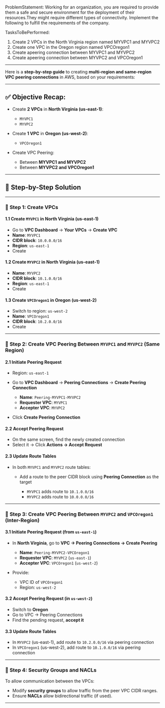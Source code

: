  ProblemStatement:
 Working for an organization, you are required to provide them a safe and secure environment for the deployment of their resources.They might require different types of connectivity. Implement the following to fulfill the requirements of the company.
 
 TasksToBePerformed:
 1. Create 2 VPCs in the North Virginia region named MYVPC1 and MYVPC2
 2. Create one VPC in the Oregon region named VPCOregon1
 3. Create apeering connection between MYVPC1 and MYVPC2
 4. Create apeering connection between MYVPC2 and VPCOregon1

---

Here is a **step-by-step guide** to creating **multi-region and same-region VPC peering connections** in AWS, based on your requirements:

---

## ✅ **Objective Recap:**

* Create **2 VPCs** in **North Virginia (us-east-1)**:

  * `MYVPC1`
  * `MYVPC2`
* Create **1 VPC** in **Oregon (us-west-2)**:

  * `VPCOregon1`
* Create VPC Peering:

  * Between **MYVPC1 and MYVPC2**
  * Between **MYVPC2 and VPCOregon1**

---

## 🔧 **Step-by-Step Solution**

---

### 🔹 **Step 1: Create VPCs**

#### 1.1 Create `MYVPC1` in North Virginia (us-east-1)

* Go to **VPC Dashboard** → **Your VPCs** → **Create VPC**
* **Name**: `MYVPC1`
* **CIDR block**: `10.0.0.0/16`
* **Region**: `us-east-1`
* Create

#### 1.2 Create `MYVPC2` in North Virginia (us-east-1)

* **Name**: `MYVPC2`
* **CIDR block**: `10.1.0.0/16`
* **Region**: `us-east-1`
* Create

#### 1.3 Create `VPCOregon1` in Oregon (us-west-2)

* Switch to region: `us-west-2`
* **Name**: `VPCOregon1`
* **CIDR block**: `10.2.0.0/16`
* Create

---

### 🔹 **Step 2: Create VPC Peering Between `MYVPC1` and `MYVPC2` (Same Region)**

#### 2.1 Initiate Peering Request

* Region: `us-east-1`
* Go to **VPC Dashboard** → **Peering Connections** → **Create Peering Connection**

  * **Name**: `Peering-MYVPC1-MYVPC2`
  * **Requester VPC**: `MYVPC1`
  * **Accepter VPC**: `MYVPC2`
* Click **Create Peering Connection**

#### 2.2 Accept Peering Request

* On the same screen, find the newly created connection
* Select it → Click **Actions → Accept Request**

#### 2.3 Update Route Tables

* In both `MYVPC1` and `MYVPC2` route tables:

  * Add a route to the peer CIDR block using **Peering Connection** as the target

    * `MYVPC1` adds route to `10.1.0.0/16`
    * `MYVPC2` adds route to `10.0.0.0/16`

---

### 🔹 **Step 3: Create VPC Peering Between `MYVPC2` and `VPCOregon1` (Inter-Region)**

#### 3.1 Initiate Peering Request (from `us-east-1`)

* In **North Virginia**, go to **VPC → Peering Connections → Create Peering**

  * **Name**: `Peering-MYVPC2-VPCOregon1`
  * **Requester VPC**: `MYVPC2` (`us-east-1`)
  * **Accepter VPC**: `VPCOregon1` (`us-west-2`)
* Provide:

  * VPC ID of `VPCOregon1`
  * Region: `us-west-2`

#### 3.2 Accept Peering Request (in `us-west-2`)

* Switch to **Oregon**
* Go to VPC → Peering Connections
* Find the pending request, **accept it**

#### 3.3 Update Route Tables

* In `MYVPC2` (us-east-1), add route to `10.2.0.0/16` via peering connection
* In `VPCOregon1` (us-west-2), add route to `10.1.0.0/16` via peering connection

---

### 🔐 **Step 4: Security Groups and NACLs**

To allow communication between the VPCs:

* Modify **security groups** to allow traffic from the peer VPC CIDR ranges.
* Ensure **NACLs** allow bidirectional traffic (if used).

---
